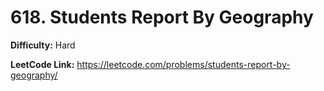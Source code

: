 # 618. Students Report By Geography

**Difficulty:** Hard

**LeetCode Link:** https://leetcode.com/problems/students-report-by-geography/

